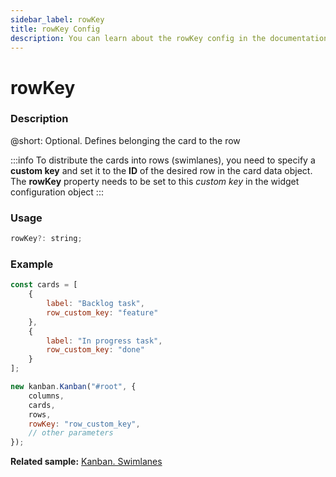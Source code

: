 ```yaml
---
sidebar_label: rowKey
title: rowKey Config
description: You can learn about the rowKey config in the documentation of the DHTMLX JavaScript Kanban library. Browse developer guides and API reference, try out code examples and live demos, and download a free 30-day evaluation version of DHTMLX Kanban.
---
```


# rowKey

### Description

@short: Optional. Defines belonging the card to the row

:::info
To distribute the cards into rows (swimlanes), you need to specify a **custom key** and set it to the **ID** of the desired row in the card data object. The **rowKey** property needs to be set to this *custom key* in the widget configuration object
:::

### Usage

~~~jsx {}
rowKey?: string;
~~~  

### Example

~~~jsx {4,8,16}
const cards = [
    {
        label: "Backlog task",
        row_custom_key: "feature"
    },
    {
        label: "In progress task",
        row_custom_key: "done"
    }
];

new kanban.Kanban("#root", {
    columns,
    cards,
    rows,
    rowKey: "row_custom_key",
    // other parameters
});
~~~

**Related sample:** [Kanban. Swimlanes](https://snippet.dhtmlx.com/5hcx01h4?tag=kanban)
